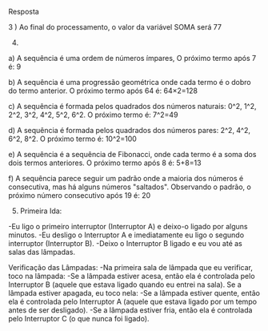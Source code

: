 Resposta

3 ) Ao final do processamento, o valor da variável SOMA será 77

4) 
a) A sequência é uma ordem de números ímpares, O próximo termo após 7 é: 9

b) A sequência é uma progressão geométrica onde cada termo é o dobro do termo anterior. O próximo termo após 64 é: 64×2=128

c) A sequência é formada pelos quadrados dos números naturais: 0^2, 1^2, 2^2, 3^2, 4^2, 5^2, 6^2. O próximo termo é: 7^2=49

d) A sequência é formada pelos quadrados dos números pares: 2^2, 4^2, 6^2, 8^2. O próximo termo é: 10^2=100

e) A sequência é a sequência de Fibonacci, onde cada termo é a soma dos dois termos anteriores. O próximo termo após 8 é: 5+8=13

f) A sequência parece seguir um padrão onde a maioria dos números é consecutiva, mas há alguns números "saltados". Observando o padrão, o próximo número consecutivo após 19 é: 20


5) Primeira Ida:

-Eu ligo o primeiro interruptor (Interruptor A) e deixo-o ligado por alguns minutos.
-Eu desligo o Interruptor A e imediatamente eu ligo o segundo interruptor (Interruptor B).
-Deixo o Interruptor B ligado e eu vou até as salas das lâmpadas.

Verificação das Lâmpadas:
-Na primeira sala de lâmpada que eu verificar, toco na lâmpada:
-Se a lâmpada estiver acesa, então ela é controlada pelo Interruptor B (aquele que estava ligado quando eu entrei na sala).
Se a lâmpada estiver apagada, eu toco nela:
-Se a lâmpada estiver quente, então ela é controlada pelo Interruptor A (aquele que estava ligado por um tempo antes de ser desligado).
-Se a lâmpada estiver fria, então ela é controlada pelo Interruptor C (o que nunca foi ligado).

